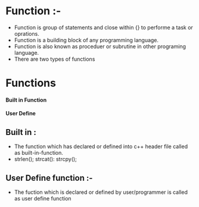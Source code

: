 # Function :-
- Function is group of  statements and close within  {} to performe a task or oprations.
- Function is a building block of any programming language.
- Function is also known as proceduer or subrutine in other programing language.
- There are two types of functions

<h1>Functions </h1>
<h4 text-align=center> Built in Function </h4>
<h4 text-align=center> User Define </h4>

## Built in :

- The function which has declared or defined into c++ header file called as built-in-function.
- strlen();  strcat(): strcpy();

## User Define function :-

- The fuction which is declared or defined by user/programmer is called as user define function